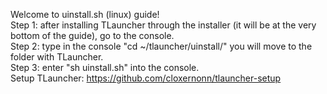 Welcome to uinstall.sh (linux) guide!                                                                                                                       
Step 1: after installing TLauncher through the installer (it will be at the very bottom of the guide), go to the console.                                   
Step 2: type in the console "cd ~/tlauncher/uinstall/" you will move to the folder with TLauncher.                                                         
Step 3: enter "sh uinstall.sh" into the console.                                                                                                           
Setup TLauncher: https://github.com/cloxernonn/tlauncher-setup                                                                                             
